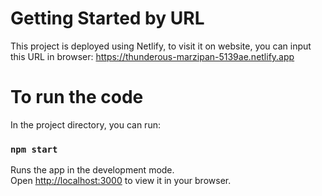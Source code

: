 # Getting Started by URL

This project is deployed using Netlify, to visit it on website, you can input this URL in browser: https://thunderous-marzipan-5139ae.netlify.app

# To run the code

In the project directory, you can run:

### `npm start`

Runs the app in the development mode.\
Open [http://localhost:3000](http://localhost:3000) to view it in your browser.
